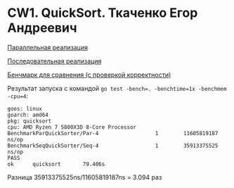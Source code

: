 # CW1. QuickSort. Ткаченко Егор Андреевич

[Параллельная реализация](parallel/parallel.go)

[Последовательная реализация](sequential/sequentioal.go)

[Бенчмарк для сравнения (с проверкой корректности)](qsort_test.go)

Результат запуска с командой `go test -bench=. -benchtime=1x -benchmem -cpu=4`:
```
goos: linux
goarch: amd64
pkg: quicksort
cpu: AMD Ryzen 7 5800X3D 8-Core Processor           
BenchmarkParQuickSorter/Par-4                  1        11605819187 ns/op
BenchmarkSeqQuickSorter/Seq-4                  1        35913375525 ns/op
PASS
ok      quicksort       79.406s
```

Разница 35913375525ns/11605819187ns = 3.094 раз
